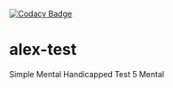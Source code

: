 [![Codacy Badge](https://app.codacy.com/project/badge/Grade/ca2646538192487a979c21724c21d305)](https://www.codacy.com/gh/Seagate/alex-test/dashboard?utm_source=github.com&amp;utm_medium=referral&amp;utm_content=Seagate/alex-test&amp;utm_campaign=Badge_Grade)

# alex-test
Simple
Mental
Handicapped
Test 5
Mental
